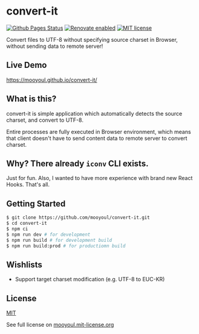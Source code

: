 # convert-it

[![Github Pages Status](https://github.com/mooyoul/convert-it/workflows/gh-pages/badge.svg)](https://github.com/mooyoul/convert-it/actions)
[![Renovate enabled](https://img.shields.io/badge/renovate-enabled-brightgreen.svg)](https://renovatebot.com/)
[![MIT license](http://img.shields.io/badge/license-MIT-blue.svg)](http://mooyoul.mit-license.org/)

Convert files to UTF-8 without specifying source charset in Browser,
without sending data to remote server! 

## Live Demo

https://mooyoul.github.io/convert-it/

## What is this?

convert-it is simple application which automatically detects the source charset,
and convert to UTF-8.

Entire processes are fully executed in Browser environment, 
which means that client doesn't have to send content data to remote server to convert charset.

## Why? There already `iconv` CLI exists.  

Just for fun. Also, I wanted to have more experience with brand new React Hooks. That's all.  


## Getting Started

```bash
$ git clone https://github.com/mooyoul/convert-it.git
$ cd convert-it
$ npm ci
$ npm run dev # for development
$ npm run build # for development build
$ npm run build:prod # for productiomn build
```

## Wishlists

- Support target charset modification (e.g. UTF-8 to EUC-KR)

## License
[MIT](LICENSE)

See full license on [mooyoul.mit-license.org](http://mooyoul.mit-license.org/)

